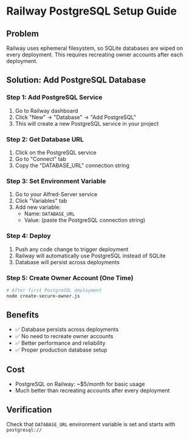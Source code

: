 # Railway PostgreSQL Setup Guide

## Problem
Railway uses ephemeral filesystem, so SQLite databases are wiped on every deployment. This requires recreating owner accounts after each deployment.

## Solution: Add PostgreSQL Database

### Step 1: Add PostgreSQL Service
1. Go to Railway dashboard
2. Click "New" → "Database" → "Add PostgreSQL"
3. This will create a new PostgreSQL service in your project

### Step 2: Get Database URL
1. Click on the PostgreSQL service
2. Go to "Connect" tab
3. Copy the "DATABASE_URL" connection string

### Step 3: Set Environment Variable
1. Go to your Alfred-Server service
2. Click "Variables" tab
3. Add new variable:
   - Name: `DATABASE_URL`
   - Value: (paste the PostgreSQL connection string)

### Step 4: Deploy
1. Push any code change to trigger deployment
2. Railway will automatically use PostgreSQL instead of SQLite
3. Database will persist across deployments

### Step 5: Create Owner Account (One Time)
```bash
# After first PostgreSQL deployment
node create-secure-owner.js
```

## Benefits
- ✅ Database persists across deployments
- ✅ No need to recreate owner accounts
- ✅ Better performance and reliability
- ✅ Proper production database setup

## Cost
- PostgreSQL on Railway: ~$5/month for basic usage
- Much better than recreating accounts after every deployment

## Verification
Check that `DATABASE_URL` environment variable is set and starts with `postgresql://`
